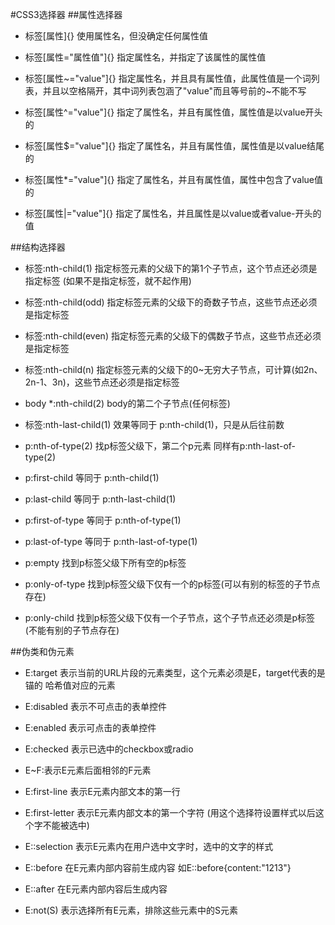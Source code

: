 #CSS3选择器 
##属性选择器

           
-  标签[属性]{}   使用属性名，但没确定任何属性值

-  标签[属性="属性值"]{}   指定属性名，并指定了该属性的属性值

-  标签[属性~="value"]{}  指定属性名，并且具有属性值，此属性值是一个词列表，并且以空格隔开，其中词列表包涵了"value"而且等号前的~不能不写

-  标签[属性^="value"]{}  指定了属性名，并且有属性值，属性值是以value开头的

-  标签[属性$="value"]{}  指定了属性名，并且有属性值，属性值是以value结尾的

-  标签[属性*="value"]{}  指定了属性名，并且有属性值，属性中包含了value值的
  
-  标签[属性|="value"]{}  指定了属性名，并且属性是以value或者value-开头的值
	       
##结构选择器
	    
- 标签:nth-child(1) 指定标签元素的父级下的第1个子节点，这个节点还必须是指定标签        (如果不是指定标签，就不起作用)

- 标签:nth-child(odd) 指定标签元素的父级下的奇数子节点，这些节点还必须是指定标签

- 标签:nth-child(even) 指定标签元素的父级下的偶数子节点，这些节点还必须是指定标签

- 标签:nth-child(n) 指定标签元素的父级下的0~无穷大子节点，可计算(如2n、2n-1、3n)，这些节点还必须是指定标签
- body *:nth-child(2) body的第二个子节点(任何标签)

- 标签:nth-last-child(1) 效果等同于 p:nth-child(1)，只是从后往前数

- p:nth-of-type(2) 找p标签父级下，第二个p元素 同样有p:nth-last-of-type(2)

- p:first-child 等同于 p:nth-child(1)

- p:last-child 等同于 p:nth-last-child(1)

- p:first-of-type 等同于 p:nth-of-type(1)
	
- p:last-of-type 等同于 p:nth-last-of-type(1)

- p:empty 找到p标签父级下所有空的p标签

- p:only-of-type 找到p标签父级下仅有一个的p标签(可以有别的标签的子节点存在)

- p:only-child  找到p标签父级下仅有一个子节点，这个子节点还必须是p标签(不能有别的子节点存在)

##伪类和伪元素
- E:target 表示当前的URL片段的元素类型，这个元素必须是E，target代表的是锚的
	哈希值对应的元素

- E:disabled 表示不可点击的表单控件

- E:enabled 表示可点击的表单控件

- E:checked 表示已选中的checkbox或radio

- E~F:表示E元素后面相邻的F元素

- E:first-line 表示E元素内部文本的第一行 

- E:first-letter 表示E元素内部文本的第一个字符
	(用这个选择符设置样式以后这个字不能被选中)

- E::selection 表示E元素内在用户选中文字时，选中的文字的样式

- E::before 在E元素内部内容前生成内容 如E::before{content:"1213"}

- E::after 在E元素内部内容后生成内容

- E:not(S) 表示选择所有E元素，排除这些元素中的S元素



	        
	     